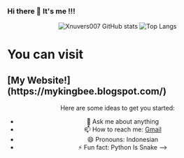 ### Hi there 👋 It's me !!!

<audio loop="true" autoplay="true">
	<source src="https://f.top4top.io/m_1874i0i0m0.mp3" type="audio/mpeg">
</audio>



<p align="center">
  <img src="https://github-readme-stats.vercel.app/api?username=xnuvers007&show_icons=true&theme=dark" alt="Xnuvers007 GitHub stats">
  
  <img src="https://github-readme-stats.vercel.app/api/top-langs/?username=Xnuvers007&langs_count=10&theme=radical&count_private=true" src="https://github.com/anuraghazra/github-readme-stats" alt="Top Langs">
</p>

<h1><strong>You can visit </strong></h1> <h2> [My Website!](https://mykingbee.blogspot.com/) </h2>

<center>
<p>Here are some ideas to get you started:

- 💬 Ask me about anything
- 📫 How to reach me: [Gmail](mailto:xnuversh1kar4@gmail.com)
- 😄 Pronouns: Indonesian
- ⚡ Fun fact: Python Is Snake
-->
</p>
</center>
